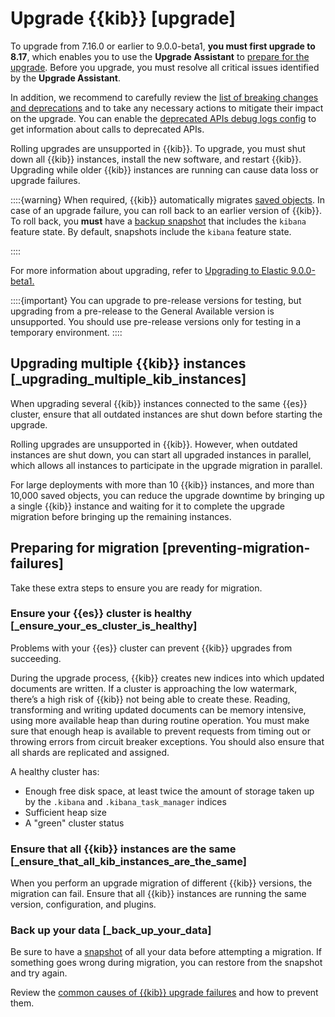 # Upgrade {{kib}} [upgrade]

To upgrade from 7.16.0 or earlier to 9.0.0-beta1, **you must first upgrade to 8.17**, which enables you to use the **Upgrade Assistant** to [prepare for the upgrade](../../../deploy-manage/upgrade/deployment-or-cluster.md#prepare-to-upgrade). Before you upgrade, you must resolve all critical issues identified by the **Upgrade Assistant**.

In addition, we recommend to carefully review the [list of breaking changes and deprecations](https://www.elastic.co/guide/en/kibana/current/breaking-changes-summary.html) and to take any necessary actions to mitigate their impact on the upgrade. You can enable the [deprecated APIs debug logs config](https://www.elastic.co/guide/en/kibana/current/logging-settings.html#enable-http-debug-logs) to get information about calls to deprecated APIs.

Rolling upgrades are unsupported in {{kib}}. To upgrade, you must shut down all {{kib}} instances, install the new software, and restart {{kib}}. Upgrading while older {{kib}} instances are running can cause data loss or upgrade failures.

::::{warning}
When required, {{kib}} automatically migrates [saved objects](../../../deploy-manage/upgrade/internal-upgrade-processes/saved-object-migrations.md). In case of an upgrade failure, you can roll back to an earlier version of {{kib}}. To roll back, you **must** have a [backup snapshot](../../../deploy-manage/tools/snapshot-and-restore.md) that includes the `kibana` feature state. By default, snapshots include the `kibana` feature state.

::::


For more information about upgrading, refer to [Upgrading to Elastic 9.0.0-beta1.](../../../deploy-manage/upgrade/deployment-or-cluster.md)

::::{important}
You can upgrade to pre-release versions for testing, but upgrading from a pre-release to the General Available version is unsupported. You should use pre-release versions only for testing in a temporary environment.
::::



## Upgrading multiple {{kib}} instances [_upgrading_multiple_kib_instances]

When upgrading several {{kib}} instances connected to the same {{es}} cluster, ensure that all outdated instances are shut down before starting the upgrade.

Rolling upgrades are unsupported in {{kib}}. However, when outdated instances are shut down, you can start all upgraded instances in parallel, which allows all instances to participate in the upgrade migration in parallel.

For large deployments with more than 10 {{kib}} instances, and more than 10,000 saved objects, you can reduce the upgrade downtime by bringing up a single {{kib}} instance and waiting for it to complete the upgrade migration before bringing up the remaining instances.


## Preparing for migration [preventing-migration-failures]

Take these extra steps to ensure you are ready for migration.


### Ensure your {{es}} cluster is healthy [_ensure_your_es_cluster_is_healthy]

Problems with your {{es}} cluster can prevent {{kib}} upgrades from succeeding.

During the upgrade process, {{kib}} creates new indices into which updated documents are written. If a cluster is approaching the low watermark, there’s a high risk of {{kib}} not being able to create these. Reading, transforming and writing updated documents can be memory intensive, using more available heap than during routine operation. You must make sure that enough heap is available to prevent requests from timing out or throwing errors from circuit breaker exceptions. You should also ensure that all shards are replicated and assigned.

A healthy cluster has:

* Enough free disk space, at least twice the amount of storage taken up by the `.kibana` and `.kibana_task_manager` indices
* Sufficient heap size
* A "green" cluster status


### Ensure that all {{kib}} instances are the same [_ensure_that_all_kib_instances_are_the_same]

When you perform an upgrade migration of different {{kib}} versions, the migration can fail. Ensure that all {{kib}} instances are running the same version, configuration, and plugins.


### Back up your data [_back_up_your_data]

Be sure to have a [snapshot](../../../deploy-manage/tools/snapshot-and-restore.md) of all your data before attempting a migration. If something goes wrong during migration, you can restore from the snapshot and try again.

Review the [common causes of {{kib}} upgrade failures](../../../troubleshoot/kibana/migration-failures.md) and how to prevent them.
